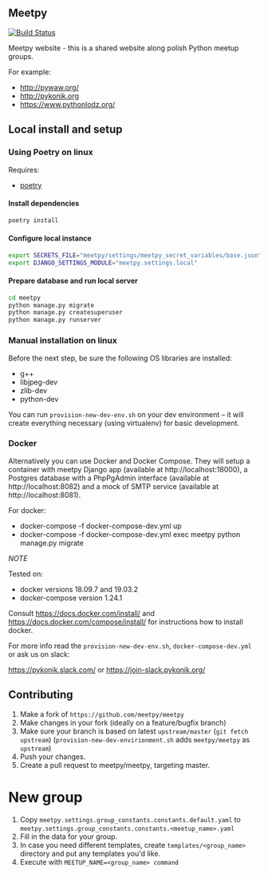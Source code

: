 ## Meetpy

[![Build Status](https://travis-ci.org/meetpy/meetpy.svg?branch=master)](https://travis-ci.org/meetpy/meetpy)

Meetpy website - this is a shared website along polish Python meetup groups.

For example:

 - http://pywaw.org/
 - http://pykonik.org
 - https://www.pythonlodz.org/

## Local install and setup

### Using Poetry on linux

Requires:

- [poetry](https://python-poetry.org/docs/)

#### Install dependencies

```bash
poetry install
```

#### Configure local instance

```bash
export SECRETS_FILE="meetpy/settings/meetpy_secret_variables/base.json"
export DJANGO_SETTINGS_MODULE="meetpy.settings.local"
```

#### Prepare database and run local server

```bash
cd meetpy
python manage.py migrate
python manage.py createsuperuser
python manage.py runserver
```

### Manual installation on linux

Before the next step, be sure the following OS libraries are installed:

 - g++
 - libjpeg-dev
 - zlib-dev
 - python-dev

You can run `provision-new-dev-env.sh` on your dev environment – it will create
everything necessary (using virtualenv) for basic development.


### Docker

Alternatively you can use Docker and Docker Compose.
They will setup a container with meetpy Django app
(available at http://localhost:18000), a Postgres database with a PhpPgAdmin
interface (available at http://localhost:8082) and a mock of SMTP service
(available at http://localhost:8081).

For docker:
 - docker-compose -f docker-compose-dev.yml up
 - docker-compose -f docker-compose-dev.yml exec meetpy python manage.py migrate

*NOTE*

Tested on:

 - docker versions 18.09.7 and 19.03.2
 - docker-compose version 1.24.1

Consult https://docs.docker.com/install/ and https://docs.docker.com/compose/install/ for
instructions how to install docker.

For more info read the `provision-new-dev-env.sh`, `docker-compose-dev.yml` or ask us on slack:

https://pykonik.slack.com/ or https://join-slack.pykonik.org/

## Contributing

1. Make a fork of `https://github.com/meetpy/meetpy`
2. Make changes in your fork (ideally on a feature/bugfix branch)
3. Make sure your branch is based on latest `upstream/master` (`git fetch
   upstream`) (`provision-new-dev-envirionment.sh` adds `meetpy/meetpy` as `upstream`)
4. Push your changes.
5. Create a pull request to meetpy/meetpy, targeting master.

# New group

1. Copy `meetpy.settings.group_constants.constants.default.yaml` to `meetpy.settings.group_constants.constants.<meetup_name>.yaml`
2. Fill in the data for your group.
3. In case you need different templates, create `templates/<group_name>` directory and put any templates you'd like.
4. Execute with `MEETUP_NAME=<group_name> command`
